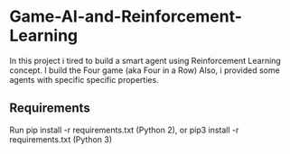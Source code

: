 # Game-AI-and-Reinforcement-Learning
In this project i tired to build a smart agent using Reinforcement Learning concept. I build the Four game (aka  Four in a Row) Also, i provided some agents with specific specific properties.


Requirements
-----------
Run pip install -r requirements.txt (Python 2), or pip3 install -r requirements.txt (Python 3)
